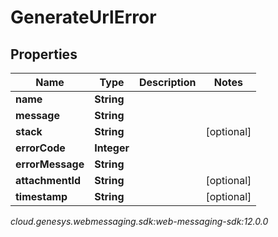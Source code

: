 # GenerateUrlError


## Properties

| Name | Type | Description | Notes |
| ------------ | ------------- | ------------- | ------------- |
| **name** | **String** |  |  |
| **message** | **String** |  |  |
| **stack** | **String** |  |  [optional] |
| **errorCode** | **Integer** |  |  |
| **errorMessage** | **String** |  |  |
| **attachmentId** | **String** |  |  [optional] |
| **timestamp** | **String** |  |  [optional] |




_cloud.genesys.webmessaging.sdk:web-messaging-sdk:12.0.0_
